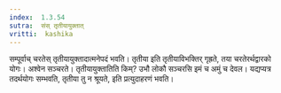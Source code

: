 ```yaml
---
index:  1.3.54
sutra:  संस् तृतीयायुक्तात्
vritti:  kashika 
---
```


सम्पूर्वाच् चरतेस् तृतीयायुक्तादात्मनेपदं भवति। तृतीया इति तृतीयाविभक्तिर् गृह्रते, तया चरतेरर्थद्वारको योगः। अश्वेन सञ्चरते। तृतीयायुक्तातिति किम्? उभौ लोकौ सञ्चरसि इमं च अमुं च देवल। यद्यप्यत्र तदर्थयोगः सम्भवति, तृतीया तु न श्रूयते, इति प्रत्युदाहरणं भवति।


